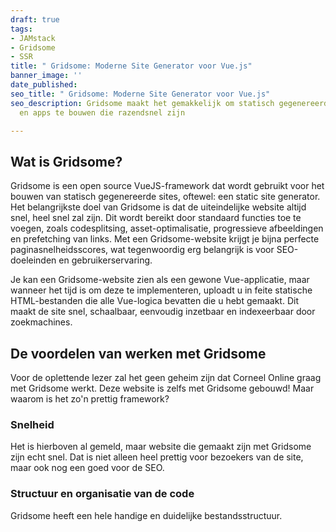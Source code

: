 ```yaml
---
draft: true
tags:
- JAMstack
- Gridsome
- SSR
title: " Gridsome: Moderne Site Generator voor Vue.js"
banner_image: ''
date_published: 
seo_title: " Gridsome: Moderne Site Generator voor Vue.js"
seo_description: Gridsome maakt het gemakkelijk om statisch gegenereerde websites
  en apps te bouwen die razendsnel zijn

---
```

## Wat is Gridsome?

Gridsome is een open source VueJS-framework dat wordt gebruikt voor het bouwen van statisch gegenereerde sites, oftewel: een static site generator. Het belangrijkste doel van Gridsome is dat de uiteindelijke website altijd snel, heel snel zal zijn. Dit wordt bereikt door standaard functies toe te voegen, zoals codesplitsing, asset-optimalisatie, progressieve afbeeldingen en prefetching van links. Met een Gridsome-website krijgt je bijna perfecte paginasnelheidsscores, wat tegenwoordig erg belangrijk is voor SEO-doeleinden en gebruikerservaring.

Je kan een Gridsome-website zien als een gewone Vue-applicatie, maar wanneer het tijd is om deze te implementeren, uploadt u in feite statische HTML-bestanden die alle Vue-logica bevatten die u hebt gemaakt. Dit maakt de site snel, schaalbaar, eenvoudig inzetbaar en indexeerbaar door zoekmachines.

## De voordelen van werken met Gridsome

Voor de oplettende lezer zal het geen geheim zijn dat Corneel Online graag met Gridsome werkt. Deze website is zelfs met Gridsome gebouwd! Maar waarom is het zo'n prettig framework?

### Snelheid

Het is hierboven al gemeld, maar website die gemaakt zijn met Gridsome zijn echt snel. Dat is niet alleen heel prettig voor bezoekers van de site, maar ook nog een goed voor de SEO.

### Structuur en organisatie van de code

Gridsome heeft een hele handige en duidelijke bestandsstructuur.